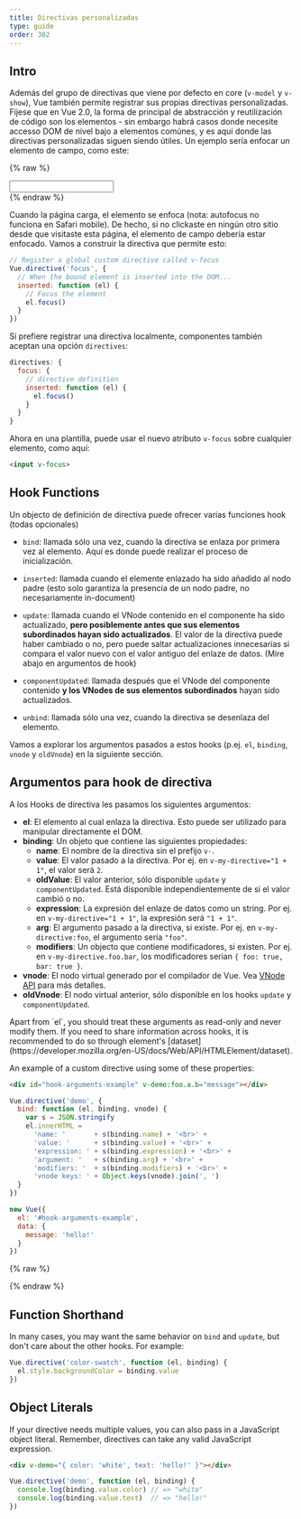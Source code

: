 ```yaml
---
title: Directivas personalizadas
type: guide
order: 302
---
```


## Intro

Además del grupo de directivas que viene por defecto en core (`v-model` y `v-show`), Vue también permite registrar sus propias directivas personalizadas. Fíjese que en Vue 2.0, la forma de principal de abstracción y reutilización de código son los elementos - sin embargo habrá casos donde necesite accesso DOM de nivel bajo a elementos comúnes, y es aquí donde las directivas personalizadas siguen siendo útiles. Un ejemplo sería enfocar un elemento de campo, como este:

{% raw %}
<div id="simplest-directive-example" class="demo">
  <input v-focus>
</div>
<script>
Vue.directive('focus', {
  inserted: function (el) {
    el.focus()
  }
})
new Vue({
  el: '#simplest-directive-example'
})
</script>
{% endraw %}

Cuando la página carga, el elemento se enfoca (nota: autofocus no funciona en Safari mobile). De hecho, si no clickaste en ningún otro sitio desde que visitaste esta página, el elemento de campo debería estar enfocado. Vamos a construir la directiva que permite esto:

``` js
// Register a global custom directive called v-focus
Vue.directive('focus', {
  // When the bound element is inserted into the DOM...
  inserted: function (el) {
    // Focus the element
    el.focus()
  }
})
```

Si prefiere registrar una directiva localmente, componentes también aceptan una opción `directives`:

``` js
directives: {
  focus: {
    // directive definition
    inserted: function (el) {
      el.focus()
    }
  }
}
```

Ahora en una plantilla, puede usar el nuevo atributo `v-focus` sobre cualquier elemento, como aquí:

``` html
<input v-focus>
```

## Hook Functions

Un objecto de definición de directiva puede ofrecer varias funciones hook (todas opcionales)

- `bind`: llamada sólo una vez, cuando la directiva se enlaza por primera vez al elemento. Aquí es donde puede realizar el proceso de inicialización.

- `inserted`: llamada cuando el elemente enlazado ha sido añadido al nodo padre (esto solo garantiza la presencia de un nodo padre, no necesariamente in-document)

- `update`: llamada cuando el VNode contenido en el componente ha sido actualizado, __pero posiblemente antes que sus elementos subordinados hayan sido actualizados__. El valor de la directiva puede haber cambiado o no, pero puede saltar actualizaciones innecesarias si compara el valor nuevo con el valor antiguo del enlaze de datos. (Mire abajo en argumentos de hook)

- `componentUpdated`: llamada después que el VNode del componente contenido __y los VNodes de sus elementos subordinados__ hayan sido actualizados.

- `unbind`: llamada sólo una vez, cuando la directiva se desenlaza del elemento.

Vamos a explorar los argumentos pasados a estos hooks (p.ej. `el`, `binding`, `vnode` y `oldVnode`) en la siguiente sección.  

## Argumentos para hook de directiva

A los Hooks de directiva les pasamos los siguientes argumentos: 

- **el**: El elemento al cual enlaza la directiva. Esto puede ser utilizado para manipular directamente el DOM.
- **binding**: Un objeto que contiene las siguientes propiedades:
  - **name**: El nombre de la directiva sin el prefijo `v-`.
  - **value**: El valor pasado a la directiva. Por ej. en `v-my-directive="1 + 1"`, el valor será `2`.
  - **oldValue**: El valor anterior, sólo disponible `update` y `componentUpdated`. Está disponible independientemente de si el valor cambió o no.
  - **expression**: La expresión del enlaze de datos como un string. Por ej. en `v-my-directive="1 + 1"`, la expresión será `"1 + 1"`.
  - **arg**: El argumento pasado a la directiva, si existe. Por ej. en `v-my-directive:foo`, el argumento sería `"foo"`.
  - **modifiers**: Un objecto que contiene modificadores, si existen. Por ej. en `v-my-directive.foo.bar`, los modificadores serian `{ foo: true, bar: true }`.
- **vnode**: El nodo virtual generado por el compilador de Vue. Vea [VNode API](../api/#VNode-Interface) para más detalles.
- **oldVnode**: El nodo virtual anterior, sólo disponible en los hooks `update` y `componentUpdated`.

<p class="tip">Apart from `el`, you should treat these arguments as read-only and never modify them. If you need to share information across hooks, it is recommended to do so through element's [dataset](https://developer.mozilla.org/en-US/docs/Web/API/HTMLElement/dataset).</p>

An example of a custom directive using some of these properties:

``` html
<div id="hook-arguments-example" v-demo:foo.a.b="message"></div>
```

``` js
Vue.directive('demo', {
  bind: function (el, binding, vnode) {
    var s = JSON.stringify
    el.innerHTML =
      'name: '       + s(binding.name) + '<br>' +
      'value: '      + s(binding.value) + '<br>' +
      'expression: ' + s(binding.expression) + '<br>' +
      'argument: '   + s(binding.arg) + '<br>' +
      'modifiers: '  + s(binding.modifiers) + '<br>' +
      'vnode keys: ' + Object.keys(vnode).join(', ')
  }
})

new Vue({
  el: '#hook-arguments-example',
  data: {
    message: 'hello!'
  }
})
```

{% raw %}
<div id="hook-arguments-example" v-demo:foo.a.b="message" class="demo"></div>
<script>
Vue.directive('demo', {
  bind: function (el, binding, vnode) {
    var s = JSON.stringify
    el.innerHTML =
      'name: '       + s(binding.name) + '<br>' +
      'value: '      + s(binding.value) + '<br>' +
      'expression: ' + s(binding.expression) + '<br>' +
      'argument: '   + s(binding.arg) + '<br>' +
      'modifiers: '  + s(binding.modifiers) + '<br>' +
      'vnode keys: ' + Object.keys(vnode).join(', ')
  }
})
new Vue({
  el: '#hook-arguments-example',
  data: {
    message: 'hello!'
  }
})
</script>
{% endraw %}

## Function Shorthand

In many cases, you may want the same behavior on `bind` and `update`, but don't care about the other hooks. For example:

``` js
Vue.directive('color-swatch', function (el, binding) {
  el.style.backgroundColor = binding.value
})
```

## Object Literals

If your directive needs multiple values, you can also pass in a JavaScript object literal. Remember, directives can take any valid JavaScript expression.

``` html
<div v-demo="{ color: 'white', text: 'hello!' }"></div>
```

``` js
Vue.directive('demo', function (el, binding) {
  console.log(binding.value.color) // => "white"
  console.log(binding.value.text)  // => "hello!"
})
```
